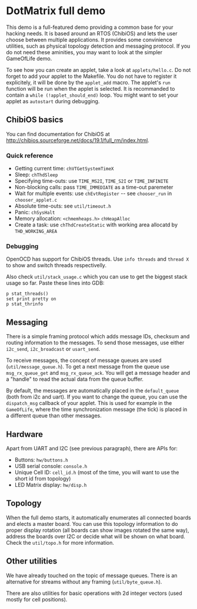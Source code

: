 # DotMatrix full demo

This demo is a full-featured demo providing a common base for your hacking needs. It is based around
an RTOS (ChibiOS) and lets the user choose between multiple applications. It provides some
convinience utilities, such as physical topology detection and messaging protocol. If you do
not need these aminities, you may want to look at the simpler GameOfLife demo.

To see how you can create an applet, take a look at `applets/hello.c`. Do not forget to add
your applet to the Makefile. You do not have to register it explicitely, it will be done
by the `applet_add` macro. The applet's `run` function will be run when the applet is selected.
It is recommanded to contain a `while (!applet_should_end)` loop. You might want to set
your applet as `autostart` during debugging.

## ChibiOS basics

You can find documentation for ChibiOS at http://chibios.sourceforge.net/docs/19.1/full_rm/index.html.

### Quick reference

- Getting current time: `chVTGetSystemTimeX`
- Sleep: `chThdSleep`
- Specifying time-outs: use `TIME_MS2I`, `TIME_S2I` or `TIME_INFINITE`
- Non-blocking calls: pass `TIME_IMMEDIATE` as a time-out paremeter
- Wait for multiple events: use `chEvtRegister` -- see `chooser_run` in `chooser_applet.c`
- Absolute time-outs: see `util/timeout.h`
- Panic: `chSysHalt`
- Memory allocation: `<chmemheaps.h>` `chHeapAlloc`
- Create a task: use `chThdCreateStatic` with working area allocatd by `THD_WORKING_AREA`

### Debugging

OpenOCD has support for ChibiOS threads. Use `info threads` and `thread X` to show and switch
threads respectivelly.

Also check `util/stack_usage.c` which you can use to get the biggest stack usage so far. Paste
these lines into GDB:
```
p stat_threads()
set print pretty on
p stat_thrinfo
```

## Messaging

There is a simple framing protocol which adds message IDs, checksum and routing information to
the messages. To send those messages, use either `i2c_send`, `i2c_broadcast` or `usart_send`.

To receive messages, the concept of message queues are used (`util/message_queue.h`). To get a
next message from the queue use `msg_rx_queue_get` and `msg_rx_queue_ack`. You will get a message
header and a "handle" to read the actual data from the queue buffer.

By default, the messages are automatically placed in the `default_queue` (both from i2c and uart).
If you want to change the queue, you can use the `dispatch_msg` callback of your applet.
This is used for example in the `GameOfLife`, where the time synchronization message (the tick)
is placed in a different queue than other messages.

## Hardware

Apart from UART and I2C (see previous paragraph), there are APIs for:
 - Buttons: `hw/buttons.h`
 - USB serial console: `console.h`
 - Unique Cell ID: `cell_id.h` (most of the time, you will want to use the short id from topology)
 - LED Matrix display: `hw/disp.h`

## Topology

When the full demo starts, it automatically enumerates all connected boards and elects a master
board. You can use this topology information to do proper display rotation (all boards can
show images rotated the same way), address the boards
over I2C or decide what will be shown on what board. Check the `util/topo.h` for more information.

## Other utilities

We have already touched on the topic of message queues. There is an alternative for streams without
any framing (`util/byte_queue.h`).

There are also utilities for basic operations with 2d integer vectors (used mostly for cell positions).

